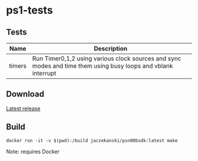 # ps1-tests

## Tests

Name   | Description
-------|------------
timers | Run Timer0,1,2 using various clock sources and sync modes and time them using busy loops and vblank interrupt

## Download

[Latest release](https://github.com/JaCzekanski/ps1-tests/releases/latest)

## Build

```
docker run -it -v $(pwd):/build jaczekanski/psn00bsdk:latest make
```

Note: requires Docker
